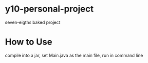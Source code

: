 # y10-personal-project
seven-eigths baked project
# How to Use
compile into a jar, set Main.java as the main file, run in command line
